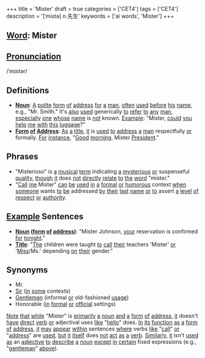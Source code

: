 +++
title = 'Mister'
draft = true
categories = ['CET4']
tags = ['CET4']
description = '[ˈmistə] n.先生'
keywords = ['ai words', 'Mister']
+++

## [Word](/post/word/): Mister

## [Pronunciation](/post/pronunciation/)
/ˈmɪstər/

## Definitions
- **[Noun](/post/noun/)**: [A](/post/a/) [polite](/post/polite/) [form](/post/form/) [of](/post/of/) [address](/post/address/) [for](/post/for/) [a](/post/a/) [man](/post/man/), [often](/post/often/) [used](/post/used/) [before](/post/before/) [his](/post/his/) [name](/post/name/), e.g., "Mr. Smith." It's [also](/post/also/) [used](/post/used/) generically [to](/post/to/) [refer](/post/refer/) [to](/post/to/) [any](/post/any/) [man](/post/man/), [especially](/post/especially/) [one](/post/one/) [whose](/post/whose/) [name](/post/name/) is [not](/post/not/) known. [Example](/post/example/): "Mister, [could](/post/could/) [you](/post/you/) [help](/post/help/) [me](/post/me/) [with](/post/with/) [this](/post/this/) [luggage](/post/luggage/)?"
- **[Form](/post/form/) [of](/post/of/) [Address](/post/address/)**: [As](/post/as/) [a](/post/a/) [title](/post/title/), [it](/post/it/) is [used](/post/used/) [to](/post/to/) [address](/post/address/) [a](/post/a/) [man](/post/man/) respectfully [or](/post/or/) formally. [For](/post/for/) [instance](/post/instance/), "[Good](/post/good/) [morning](/post/morning/), Mister [President](/post/president/)."

## Phrases
- "Misterioso" is [a](/post/a/) [musical](/post/musical/) [term](/post/term/) indicating [a](/post/a/) [mysterious](/post/mysterious/) [or](/post/or/) suspenseful [quality](/post/quality/), [though](/post/though/) [it](/post/it/) does [not](/post/not/) [directly](/post/directly/) [relate](/post/relate/) [to](/post/to/) [the](/post/the/) [word](/post/word/) "mister."
- "[Call](/post/call/) [me](/post/me/) Mister" [can](/post/can/) [be](/post/be/) [used](/post/used/) [in](/post/in/) [a](/post/a/) [formal](/post/formal/) [or](/post/or/) [humorous](/post/humorous/) context [when](/post/when/) [someone](/post/someone/) wants [to](/post/to/) [be](/post/be/) addressed [by](/post/by/) [their](/post/their/) [last](/post/last/) [name](/post/name/) [or](/post/or/) [to](/post/to/) assert [a](/post/a/) [level](/post/level/) [of](/post/of/) [respect](/post/respect/) [or](/post/or/) [authority](/post/authority/).
  
## [Example](/post/example/) Sentences
- **[Noun](/post/noun/) ([form](/post/form/) [of](/post/of/) [address](/post/address/))**: "Mister Johnson, [your](/post/your/) reservation is confirmed [for](/post/for/) [tonight](/post/tonight/)."
- **[Title](/post/title/)**: "[The](/post/the/) children were taught [to](/post/to/) [call](/post/call/) [their](/post/their/) teachers 'Mister' [or](/post/or/) '[Miss](/post/miss/)/Ms.' depending [on](/post/on/) [their](/post/their/) gender."

## Synonyms
- Mr.
- [Sir](/post/sir/) ([in](/post/in/) [some](/post/some/) contexts)
- [Gentleman](/post/gentleman/) (informal [or](/post/or/) old-fashioned [usage](/post/usage/))
- Honorable ([in](/post/in/) [formal](/post/formal/) [or](/post/or/) [official](/post/official/) settings) 

[Note](/post/note/) [that](/post/that/) [while](/post/while/) "Mister" is [primarily](/post/primarily/) [a](/post/a/) [noun](/post/noun/) [and](/post/and/) [a](/post/a/) [form](/post/form/) [of](/post/of/) [address](/post/address/), [it](/post/it/) doesn't [have](/post/have/) [direct](/post/direct/) [verb](/post/verb/) [or](/post/or/) adjectival uses [like](/post/like/) "[hello](/post/hello/)" does. [In](/post/in/) [its](/post/its/) [function](/post/function/) [as](/post/as/) [a](/post/a/) [form](/post/form/) [of](/post/of/) [address](/post/address/), [it](/post/it/) [may](/post/may/) [appear](/post/appear/) [within](/post/within/) sentences [where](/post/where/) verbs [like](/post/like/) "[call](/post/call/)" [or](/post/or/) "[address](/post/address/)" are [used](/post/used/), [but](/post/but/) [it](/post/it/) [itself](/post/itself/) does [not](/post/not/) [act](/post/act/) [as](/post/as/) [a](/post/a/) [verb](/post/verb/). [Similarly](/post/similarly/), [it](/post/it/) isn't [used](/post/used/) [as](/post/as/) an [adjective](/post/adjective/) [to](/post/to/) [describe](/post/describe/) [a](/post/a/) [noun](/post/noun/) [except](/post/except/) [in](/post/in/) [certain](/post/certain/) fixed expressions (e.g., "[gentleman](/post/gentleman/)" [above](/post/above/)).
